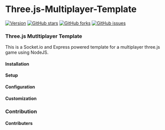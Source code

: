 # Three.js-Multiplayer-Template
[![Version](https://img.shields.io/badge/Version-0.0.1-blue.svg)](https://github.com/TheCodeCrafter/Three.js-Multiplayer-Template/tree/master/feature-list.md)
[![GitHub stars](https://img.shields.io/github/stars/TheCodeCrafter/Three.js-Multiplayer-Template.svg)](https://github.com/TheCodeCrafter/Three.js-Multiplayer-Template/stargazers)
[![GitHub forks](https://img.shields.io/github/forks/TheCodeCrafter/Three.js-Multiplayer-Template.svg)](https://github.com/TheCodeCrafter/Three.js-Multiplayer-Template/network)
[![GitHub issues](https://img.shields.io/github/issues/TheCodeCrafter/Three.js-Multiplayer-Template.svg)](https://github.com/TheCodeCrafter/Three.js-Multiplayer-Template/issues)

### Three.js Mutltiplayer Template ####
This is a Socket.io and Express powered template for a multiplayer three.js game using NodeJS.

#### Installation ####

#### Setup ####

#### Configuration ####

#### Customization ####


### Contribution ###

#### Contributers ####

